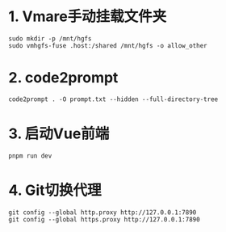 # 1. Vmare手动挂载文件夹

```
sudo mkdir -p /mnt/hgfs
sudo vmhgfs-fuse .host:/shared /mnt/hgfs -o allow_other
```
# 2. code2prompt

```
code2prompt . -O prompt.txt --hidden --full-directory-tree
```

# 3. 启动Vue前端

```
pnpm run dev
```

# 4. Git切换代理

```
git config --global http.proxy http://127.0.0.1:7890
git config --global https.proxy http://127.0.0.1:7890
```